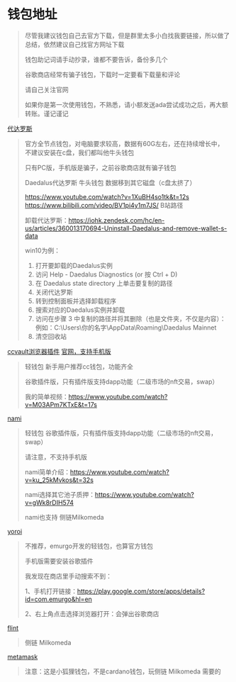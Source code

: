 # 钱包地址
> 尽管我建议钱包自己去官方下载，但是群里太多小白找我要链接，所以做了总结，依然建议自己找官方网址下载
>
> 钱包助记词请手动抄录，谁都不要告诉，备份多几个
>
> 谷歌商店经常有骗子钱包，下载时一定要看下载量和评论
>
> 请自己关注官网
>
> 如果你是第一次使用钱包，不熟悉，请小额发送ada尝试成功之后，再大额转账。谨记谨记

[代达罗斯](https://daedaluswallet.io/)

> 官方全节点钱包，对电脑要求较高，数据有60G左右，还在持续增长中，
> 不建议安装在c盘，我们都叫他牛头钱包
>
> 只有PC版，手机版是骗子，之前谷歌商店就有骗子钱包
>
> 
>
> Daedalus代达罗斯 牛头钱包 数据移到其它磁盘（c盘太挤了）
>
> https://www.youtube.com/watch?v=1XuBH4so1tk&t=12s
> https://www.bilibili.com/video/BV1pi4y1m7JS/  B站路径
>
> 
>
> 卸载代达罗斯：https://iohk.zendesk.com/hc/en-us/articles/360013170694-Uninstall-Daedalus-and-remove-wallet-s-data
>
> win10为例：
>
> 1. 打开要卸载的Daedalus实例
> 2. 访问 Help - Daedalus Diagnostics (or 按 Ctrl + D)
> 3. 在 Daedalus state directory 上单击要复制的路径
> 4. 关闭代达罗斯
> 5. 转到控制面板并选择卸载程序
> 6. 搜索对应的Daedalus实例并卸载
> 7. 访问在步骤 3 中复制的路径并将其删除（也是文件夹，不仅是内容）：例如：C:\Users\你的名字\AppData\Roaming\Daedalus Mainnet
> 8. 清空回收站

[ccvault浏览器插件](https://chrome.google.com/webstore/detail/ccvaultio/kmhcihpebfmpgmihbkipmjlmmioameka)  [官网，支持手机版](https://linktr.ee/eternlwallet)

> 轻钱包 新手用户推荐cc钱包，功能齐全
> 
> 谷歌插件版，只有插件版支持dapp功能（二级市场的nft交易，swap）
> 
> 我的简单视频：https://www.youtube.com/watch?v=M03APm7KTxE&t=17s

[nami](https://chrome.google.com/webstore/detail/nami/lpfcbjknijpeeillifnkikgncikgfhdo)
> 轻钱包 谷歌插件版，只有插件版支持dapp功能（二级市场的nft交易，swap）
>
> 请注意，不支持手机版
>
> nami简单介绍：https://www.youtube.com/watch?v=ku_25kMvkos&t=32s
>
> nami选择其它池子质押：https://www.youtube.com/watch?v=gWk8rDIH574
>
> nami也支持 侧链Milkomeda

[yoroi](https://yoroi-wallet.com/#/support)

> 不推荐，emurgo开发的轻钱包，也算官方钱包
>
> 手机版需要安装谷歌插件
>
> 我发现在商店里手动搜索不到：
>
> 1、手机打开链接：https://play.google.com/store/apps/details?id=com.emurgo&hl=en
>
> 2、右上角点击选择浏览器打开：会弹出谷歌商店

[flint](https://chrome.google.com/webstore/detail/flint-wallet/hnhobjmcibchnmglfbldbfabcgaknlkj)

> 侧链 Milkomeda

[metamask](https://chrome.google.com/webstore/detail/metamask/nkbihfbeogaeaoehlefnkodbefgpgknn)

> 注意：这是小狐狸钱包，不是cardano钱包，玩侧链 Milkomeda 需要的

